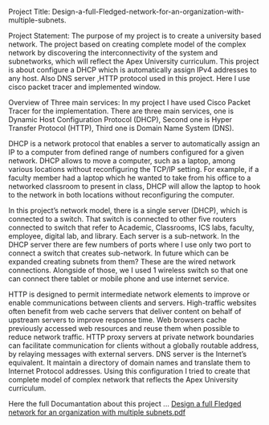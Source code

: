 Project Title: Design-a-full-Fledged-network-for-an-organization-with-multiple-subnets.


Project Statement:
The purpose of my project is to create a university based network. The project based on creating complete model of the complex network by discovering the interconnectivity of the system and subnetworks, which will reflect the Apex University curriculum. This project is about configure a DHCP which is automatically assign IPv4 addresses to any host. Also DNS server ,HTTP protocol used in this project. Here I use cisco packet tracer and implemented window.

Overview of Three main services:
In my project I have used Cisco Packet Tracer for the implementation. There are three main services, one is Dynamic Host Configuration Protocol (DHCP), Second one is Hyper Transfer Protocol (HTTP), Third one is Domain Name System (DNS).

DHCP is a network protocol that enables a server to automatically assign an IP to a computer from defined range of numbers configured for a given network. DHCP allows to move a computer, such as a laptop, among various locations without reconfiguring the TCP/IP setting. For example, if a faculty member had a laptop which he wanted to take from his office to a networked classroom to present in class, DHCP will allow the laptop to hook to the network in both locations without reconfiguring the computer.

In this project’s network model, there is a single server (DHCP), which is connected to a switch. That switch is connected to other five routers connected to switch that refer to Academic, Classrooms, ICS labs, faculty, employee, digital lab, and library. Each server is a sub-network. In the DHCP server there are few numbers of ports where I  use only two port to connect a switch that creates  sub-network. In future which can be expanded creating subnets from them? These are the wired network connections. Alongside of those, we I used 1 wireless switch so that one can connect there tablet or mobile phone and use internet service. 

HTTP is designed to permit intermediate network elements to improve or enable communications between clients and servers. High-traffic websites often benefit from web cache servers that deliver content on behalf of upstream servers to improve response time. Web browsers cache previously accessed web resources and reuse them when possible to reduce network traffic. HTTP proxy servers at private network boundaries can facilitate communication for clients without a globally routable address, by relaying messages with external servers.
DNS server is the Internet’s equivalent. It maintain a directory of domain names and translate them to Internet Protocol addresses.
Using this configuration I tried to create that complete model of complex network that reflects the Apex University curriculum. 

Here the full Documantation about this project ...
[Design a full Fledged network for an organization with multiple subnets.pdf](https://github.com/mdsakibulislamm/Design-a-full-Fledged-network-for-an-organization-with-multiple-subnets./files/10488210/Design.a.full.Fledged.network.for.an.organization.with.multiple.subnets.pdf)
